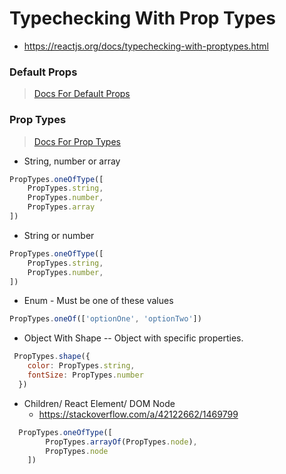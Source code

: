
# Typechecking With Prop Types

* https://reactjs.org/docs/typechecking-with-proptypes.html


### Default Props
> [Docs For Default Props](https://reactjs.org/docs/react-without-es6.html#declaring-default-props)

### Prop Types
> [Docs For Prop Types](https://reactjs.org/docs/typechecking-with-proptypes.html#proptypes)

* String, number or array
```js
PropTypes.oneOfType([
    PropTypes.string,
    PropTypes.number,
    PropTypes.array
])
```

* String or number 
```js
PropTypes.oneOfType([
    PropTypes.string,
    PropTypes.number,
])
```

* Enum - Must be one of these values
```js
PropTypes.oneOf(['optionOne', 'optionTwo'])
```

* Object With Shape -- Object with specific properties.
```js
 PropTypes.shape({
    color: PropTypes.string,
    fontSize: PropTypes.number
  })
```

* Children/ React Element/ DOM Node
    - https://stackoverflow.com/a/42122662/1469799
    
```js
  PropTypes.oneOfType([
        PropTypes.arrayOf(PropTypes.node),
        PropTypes.node
    ])
```